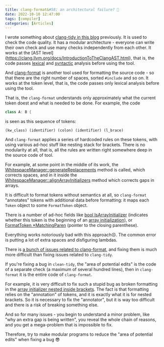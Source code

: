 ```yaml
---
title: clang-format&#58; an architectural failure? 🩼
date: 2022-10-10 12:47:00
tags: [compiler]
categories: [Articles]
---
```


I wrote something about [clang-tidy in this blog](/posts/clang-tidy) previously.
It is used to check the code quality.
It has a modular architecture - everyone can write their own check and use many checks independently from each other.
It works at the [AST level] (https://clang.llvm.org/docs/IntroductionToTheClangAST.html),
that is, the code passes [lexical](https://en.wikipedia.org/wiki/Lexical_analysis) and
[syntactic](https://en.wikipedia.org/wiki/Parsing) analysis before using the tool.

And [clang-format](https://clang.llvm.org/docs/ClangFormatStyleOptions.html) is another tool used for formatting the source code -
so that there are the right number of spaces, sorted `#include` and so on. It works at the token level, that is, the code passes only lexical analysis before using the tool.

That is, the `clang-format` understands only approximately what the current token doest and what is needed to be done.
For example, the code
```c++
class A: B {
```
is seen as this sequence of tokens:
```
(kw_class) (identifier) (colon) (identifier) (l_brace)
```

And `clang-format` applies a series of hardcoded rules on these tokens, with using various ad-hoc stuff like nesting stack for brackets.
There is no modularity at all, that is, all the rules are written right somewhere deep in the source code of tool.

For example, at some point in the middle of its work, the [WhitespaceManager::generateReplacements](https://github.com/llvm/llvm-project/blob/bc839b4b4e27b6e979dd38bcde51436d64bb3699/clang/lib/Format/WhitespaceManager.cpp#L98-L115)
method is called, which corrects spaces, and in it inside the [WhitespaceManager::alignArrayInitializers](https://github.com/llvm/llvm-project/blob/bc839b4b4e27b6e979dd38bcde51436d64bb3699/clang/lib/Format/WhitespaceManager.cpp#L1080-L1102)
method which corrects gaps in arrays.

It is difficult to format tokens without semantics at all,
so `clang-format` "annotates" tokens with additional data before formatting: it maps each `Token` object to some `FormatToken` object.

There is a number of ad-hoc fields like [bool IsArrayInitializer](https://github.com/llvm/llvm-project/blob/874c0327e7e90d42198fd3aba5e3d636e0ba87c3/clang/lib/Format/FormatToken.h#L500)
(indicates whether this token is the beginning of an [array initialization](https://en.cppreference.com/w/c/language/array_initialization)),
or [FormatToken *MatchingParen](https://github.com/llvm/llvm-project/blob/874c0327e7e90d42198fd3aba5e3d636e0ba87c3/clang/lib/Format/FormatToken.h#L485)
(pointer to the closing parenthese).

Everything works notoriously bad with this approach😣. The common error is putting a lot of extra spaces and disfiguring lambdas.

There is [a bunch of issues related to clang-format](https://github.com/llvm/llvm-project/labels/clang-format),
and fixing them is much more difficult than fixing issues related to `clang-tidy`.

If you're fixing a bug in `clean-tidy`, the "area of potential edits" is the code of a separate check (a maximum of several hundred lines),
then in `clang-format` it is the entire code of `clang-format`.

For example, it is very difficult to fix such a stupid bug as broken formatting in the
[array initializer nested inside brackets](https://github.com/llvm/llvm-project/issues/55493#issuecomment-1272639004).
The fact is that formatting relies on the "annotation" of tokens, and it is exactly what it is for nested brackets.
So it is necessary to fix the "annotator", but it is way too difficult and there is a risk of breaking something else.

And so for many issues - you begin to understand a minor problem, like "why an extra gap is being written",
you reveal the whole chain of reasons, and you get a mega-problem that is impossible to fix.

Therefore, try to make modular programs to reduce the "area of potential edits" when fixing a bug 😎
